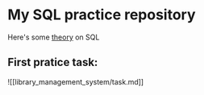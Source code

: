# My SQL practice repository

Here's some [theory](boring_theory.md) on SQL

## First pratice task:

![[library_management_system/task.md]]

